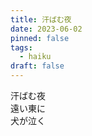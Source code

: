 ```yaml
---
title: 汗ばむ夜
date: 2023-06-02
pinned: false
tags:
  - haiku
draft: false
---
```


<style>
.post-body, .post-header {
    display: flex;
    align-items: center;
    justify-content: center;
    width: 100%;
}
.post-header {
    flex-direction: column;
    padding: 5vh 0;
}
.post-body {
    font-size: 1.6em;
    writing-mode: vertical-rl;
    text-orientation: upright;
    padding: 0;
}

section {
    text-orientation: sideways;
    color: var(--darksteel)
}
</style>

汗ばむ夜
<br>
遠い東に
<br>
犬が泣く
